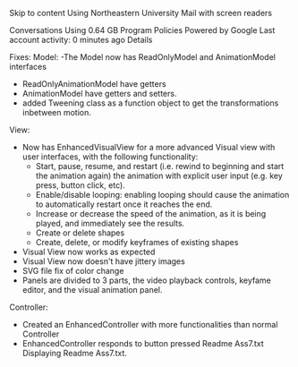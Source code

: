 


Skip to content
Using Northeastern University Mail with screen readers

Conversations
Using 0.64 GB
Program Policies
Powered by Google
Last account activity: 0 minutes ago
Details

Fixes:
Model:
-The Model now has ReadOnlyModel and AnimationModel interfaces
- ReadOnlyAnimationModel have getters
- AnimationModel have getters and setters.
- added Tweening class as a function object to get the transformations inbetween motion.



View:
- Now has EnhancedVisualView for a more advanced Visual view with user interfaces, with the following functionality:
	- Start, pause, resume, and restart (i.e. rewind to beginning and start the animation again) the animation with explicit user input (e.g. key press, button click, etc).
	- Enable/disable looping: enabling looping should cause the animation to automatically restart once it reaches the end.
	- Increase or decrease the speed of the animation, as it is being played, and immediately see the results.
	- Create or delete shapes
	- Create, delete, or modify keyframes of existing shapes
- Visual View now works as expected
- Visual View now doesn't have jittery images
- SVG file fix of color change
- Panels are divided to 3 parts, the video playback controls, keyfame editor, and the visual animation panel.


Controller:
- Created an EnhancedController with more functionalities than normal Controller
- EnhancedController responds to button pressed
Readme Ass7.txt
Displaying Readme Ass7.txt.